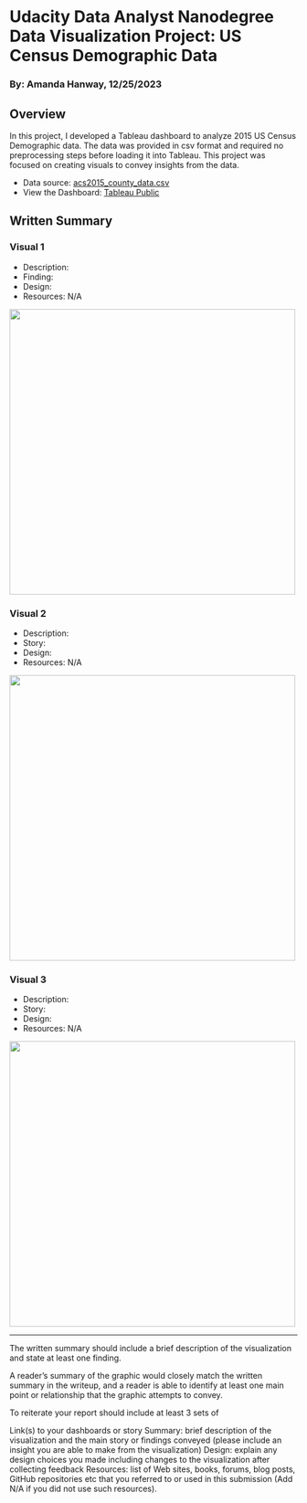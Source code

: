 # Udacity Data Analyst Nanodegree <br>Data Visualization Project: US Census Demographic Data
### By: Amanda Hanway, 12/25/2023  
  
## Overview  

In this project, I developed a Tableau dashboard to analyze 2015 US Census Demographic data. The data was provided in csv format and required no preprocessing steps before loading it into Tableau. This project was focused on creating visuals to convey insights from the data.  

- Data source: [acs2015_county_data.csv](https://www.kaggle.com/datasets/muonneutrino/us-census-demographic-data?resource=download&select=acs2015_county_data.csv)  
- View the Dashboard: [Tableau Public]()  
  
## Written Summary

### Visual 1
- Description:
- Finding: 
- Design: 
- Resources: N/A
<img src='images/.png' width='500'>  

### Visual 2
- Description:
- Story: 
- Design: 
- Resources: N/A
<img src='images/.png' width='500'>  

### Visual 3
- Description:
- Story: 
- Design: 
- Resources: N/A
<img src='images/.png' width='500'>  


-------------
The written summary should include a brief description of the visualization and state at least one finding.

A reader’s summary of the graphic would closely match the written summary in the writeup, and a reader is able to identify at least one main point or relationship that the graphic attempts to convey.

To reiterate your report should include at least 3 sets of

Link(s) to your dashboards or story
Summary: brief description of the visualization and the main story or findings conveyed (please include an insight you are able to make from the visualization)
Design: explain any design choices you made including changes to the visualization after collecting feedback
Resources: list of Web sites, books, forums, blog posts, GitHub repositories etc that you referred to or used in this submission (Add N/A if you did not use such resources).



  
<br>
<br>
<br>
<br>
<br>
<br>

